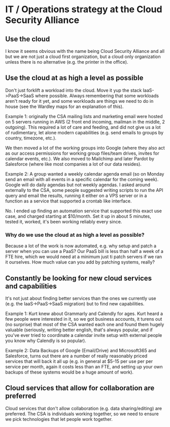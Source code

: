 # IT / Operations strategy at the Cloud Security Alliance

## Use the cloud

I know it seems obvious with the name being Cloud Security Alliance and all but we are not just a cloud first organization, 
but a cloud only organization unless there is no alternative (e.g. the printer in the office).

## Use the cloud at as high a level as possible

Don't just forklift a workload into the cloud. Move it yup the stack IaaS->PaaS->SaaS where possible. Always remembering that some workloads aren't ready for it yet, and some workloads are things we need to do in house (see the Wardley maps for an explanation of this). 

Example 1: originally the CSA mailing lists and marketing email were hosted on 5 servers running in AWS (2 front end incoming, mailman in the middle, 2 outgoing). This required a lot of care and feeding, and did not give us a lot of rudimentary, let alone modern capabilities (e.g. send emails to groups by country, timezone, etc.). 

We then moved a lot of the working groups into Google (where they also act as our access permissions for working group files/team drives, invites for calendar events, etc.). We also moved to Mailchimp and later Pardot by Salesforce (where like most companies a lot of our data resides).

Example 2: A group wanted a weekly calendar agenda email (so on Monday send an email with all events in a specific calendar for the coming week). Google will do daily agendas but not weekly agendas. I asked around externally to the CSA, some people suggested writing scripts to run the API query and email the results, running it either on a VPS server or in a function as a service that supported a crontab like interface.

No. I ended up finding an automation service that supported this exact use case, and charged starting at $10/month. Set it up in about 5 minutes, tested it, worked, it's been working reliably every since.

### Why do we use the cloud at as high a level as possible?

Because a lot of the work is now automated, e.g. why setup and patch a server when you can use a PaaS? Our PaaS bill is less than half a week of a FTE hire, which we would need at a minimum just ti patch servers if we ran it ourselves. How much value can you add by patching systems, really?

## Constantly be looking for new cloud services and capabilities

It's not just about finding better services than the ones we currently use (e.g. the IaaS->PaaS->SaaS migration) but to find new capabilities.

Example 1: Kurt knew about Grammarly and Calendly for ages. Kurt heard a few people were interested in it, so we got business accounts, it turens out (no surprise) that most of the CSA wanted each one and found them hugely valuable (seriously, writing better english, that's always popular, and if you've ever tried to coordinate a calendar invite setup with external people you know why Calendly is so popular).

Example 2: Data Backups of Google (Email/Drive) and Microsoft365 and Salesforce, turns out there are a number of really reasonably priced services that will back it all up (e.g. in general at $5-15 per use per per service per month, again it costs less than an FTE, and setting up your own backups of these systems would be a huge amount of work).

## Cloud services that allow for collaboration are preferred

Cloud services that don't allow collaboration (e.g. data sharing/editing) are preferred. The CSA is individuals working together, so we need to ensure we pick technologies that let people work together.

